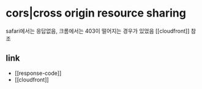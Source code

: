 # cors|cross origin resource sharing

safari에서는 응답없음, 크롬에서는 403이 떨어지는 경우가 있었음 [[cloudfront]] 참조

## link
- [[response-code]]
- [[cloudfront]]

